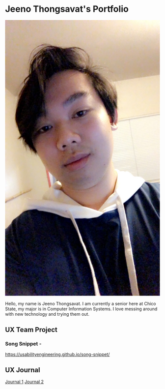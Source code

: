 # Jeeno Thongsavat's Portfolio

![A picture of myself](/assets/jeeno-thongsavat.JPG)

Hello, my name is Jeeno Thongsavat. I am currently a senior here at Chico State, my major is in Computer Information Systems. I love messing around with new technology and trying them out. 

## UX Team Project
### Song Snippet -
https://usabilityengineering.github.io/song-snippet/


## UX Journal

[Journal 1](j01/)
[Journal 2](j02/)

